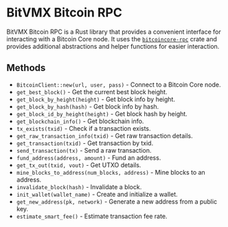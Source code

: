 # BitVMX Bitcoin RPC

BitVMX Bitcoin RPC is a Rust library that provides a convenient interface for interacting with a Bitcoin Core node.
It uses the [`bitcoincore-rpc`](https://crates.io/crates/bitcoincore-rpc) crate and provides additional abstractions and helper functions for easier interaction.

## Methods

- `BitcoinClient::new(url, user, pass)` - Connect to a Bitcoin Core node.
- `get_best_block()` - Get the current best block height.
- `get_block_by_height(height)` - Get block info by height.
- `get_block_by_hash(hash)` - Get block info by hash.
- `get_block_id_by_height(height)` - Get block hash by height.
- `get_blockchain_info()` - Get blockchain info.
- `tx_exists(txid)` - Check if a transaction exists.
- `get_raw_transaction_info(txid)` - Get raw transaction details.
- `get_transaction(txid)` - Get transaction by txid.
- `send_transaction(tx)` - Send a raw transaction.
- `fund_address(address, amount)` - Fund an address.
- `get_tx_out(txid, vout)` - Get UTXO details.
- `mine_blocks_to_address(num_blocks, address)` - Mine blocks to an address.
- `invalidate_block(hash)` - Invalidate a block.
- `init_wallet(wallet_name)` - Create and initialize a wallet.
- `get_new_address(pk, network)` - Generate a new address from a public key.
- `estimate_smart_fee()` - Estimate transaction fee rate.
